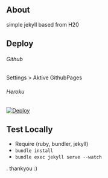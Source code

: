 
## About
simple jekyll based from H20 

## Deploy

###### Github
Settings > Aktive GithubPages 

###### Heroku
[![Deploy](https://www.herokucdn.com/deploy/button.png)](https://dashboard.heroku.com/new?button-url=https://github.com/rokhimin/blog/tree/heroku_deploy&template=https://github.com/rokhimin/blog/tree/heroku_deploy) 

## Test Locally
- Require (ruby, bundler, jekyll)
- `bundle install`
- `bundle exec jekyll serve --watch`

.
thankyou :)
